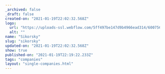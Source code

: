 ```yaml
---
_archived: false
_draft: false
created-on: "2021-01-19T22:02:32.568Z"
logo:
  url: "https://uploads-ssl.webflow.com/5ff497be147d9b4966ead314/600756ef4c01efa49d71ffc1_sikorsky.jpg"
  alt: ""
name: "Sikorsky"
slug: "sikorsky"
updated-on: "2021-01-19T22:02:32.568Z"
show: true
published-on: "2021-01-19T22:19:22.233Z"
tags: "companies"
layout: "single-companies.html"
---
```



